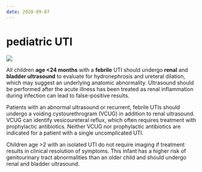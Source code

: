 ```yaml
---
date: 2020-09-07
---
```


# pediatric UTI

<!-- peds UTI maangement -->

![](https://photos.thisispiggy.com/file/wikiFiles/image-20200128200737625.png)

All children **age <24 months** with a **febrile** UTI should undergo **renal** and **bladder ultrasound** to evaluate for hydronephrosis and ureteral dilation, which may suggest an underlying anatomic abnormality. Ultrasound should be performed after the acute illness has been treated as renal inflammation during infection can lead to false-positive results.

Patients with an abnormal ultrasound or recurrent, febrile UTIs should undergo a voiding cystourethrogram (VCUG) in addition to renal ultrasound. VCUG can identify vesicoureteral reflux, which often requires treatment with prophylactic antibiotics. Neither VCUG nor prophylactic antibiotics are indicated for a patient with a single uncomplicated UTI.

Children age >2 with an isolated UTI do not require imaging if treatment results in clinical resolution of symptoms. This infant has a higher risk of genitourinary tract abnormalities than an older child and should undergo renal and bladder ultrasound.
